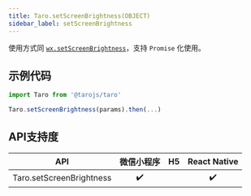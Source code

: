 ```yaml
---
title: Taro.setScreenBrightness(OBJECT)
sidebar_label: setScreenBrightness
---
```



使用方式同 [`wx.setScreenBrightness`](https://developers.weixin.qq.com/miniprogram/dev/api/wx.setScreenBrightness.html)，支持 `Promise` 化使用。

## 示例代码

```jsx
import Taro from '@tarojs/taro'

Taro.setScreenBrightness(params).then(...)
```



## API支持度


| API | 微信小程序 | H5 | React Native |
| :-: | :-: | :-: | :-: |
| Taro.setScreenBrightness | ✔️ |  |  ✔️ |

